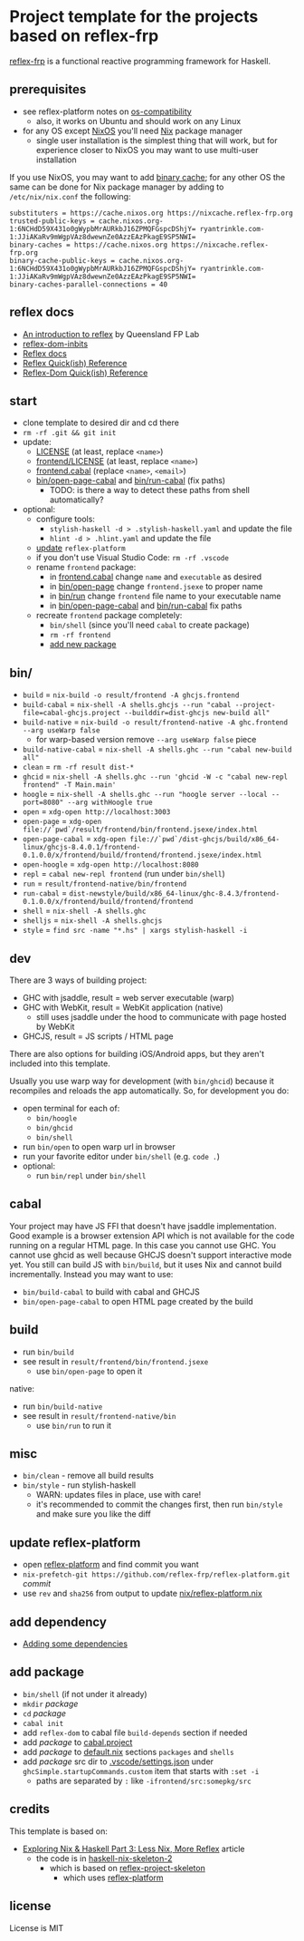 # Project template for the projects based on reflex-frp

[reflex-frp](https://reflex-frp.org) is a functional reactive programming framework for Haskell.

## prerequisites

- see reflex-platform notes on [os-compatibility](https://github.com/reflex-frp/reflex-platform#os-compatibility)
  - also, it works on Ubuntu and should work on any Linux
- for any OS except [NixOS](https://nixos.org/nixos/) you'll need [Nix](https://nixos.org/nix/manual/#ch-installing-binary) package manager
  - single user installation is the simplest thing that will work, but for experience closer to NixOS you may want to use multi-user installation

If you use NixOS, you may want to add [binary cache](https://github.com/reflex-frp/reflex-platform/blob/develop/notes/NixOS.md); for any other OS the same can be done for Nix package manager by adding to `/etc/nix/nix.conf` the following:

```
substituters = https://cache.nixos.org https://nixcache.reflex-frp.org
trusted-public-keys = cache.nixos.org-1:6NCHdD59X431o0gWypbMrAURkbJ16ZPMQFGspcDShjY= ryantrinkle.com-1:JJiAKaRv9mWgpVAz8dwewnZe0AzzEAzPkagE9SP5NWI=
binary-caches = https://cache.nixos.org https://nixcache.reflex-frp.org
binary-cache-public-keys = cache.nixos.org-1:6NCHdD59X431o0gWypbMrAURkbJ16ZPMQFGspcDShjY= ryantrinkle.com-1:JJiAKaRv9mWgpVAz8dwewnZe0AzzEAzPkagE9SP5NWI=
binary-caches-parallel-connections = 40
```

## reflex docs

- [An introduction to reflex](https://qfpl.io/posts/reflex/basics/introduction/) by Queensland FP Lab
- [reflex-dom-inbits](https://github.com/hansroland/reflex-dom-inbits)
- [Reflex docs](http://docs.reflex-frp.org/en/latest/reflex_docs.html)
- [Reflex Quick(ish) Reference](https://github.com/reflex-frp/reflex/blob/develop/Quickref.md)
- [Reflex-Dom Quick(ish) Reference](https://github.com/reflex-frp/reflex-dom/blob/develop/Quickref.md)

## start

- clone template to desired dir and cd there
- `rm -rf .git && git init`
- update:
  - [LICENSE](LICENSE) (at least, replace `<name>`)
  - [frontend/LICENSE](frontend/LICENSE) (at least, replace `<name>`)
  - [frontend.cabal](frontend/frontend.cabal) (replace `<name>`, `<email>`)
  - [bin/open-page-cabal](bin/open-page-cabal) and [bin/run-cabal](bin/run-cabal) (fix paths)
    - TODO: is there a way to detect these paths from shell automatically?
- optional:
  - configure tools:
    - `stylish-haskell -d > .stylish-haskell.yaml` and update the file
    - `hlint -d > .hlint.yaml` and update the file
  - [update](#update-reflex-platform) `reflex-platform`
  - if you don't use Visual Studio Code: `rm -rf .vscode`
  - rename `frontend` package:
    - in [frontend.cabal](frontend/frontend.cabal) change `name` and `executable` as desired
    - in [bin/open-page](bin/open-page) change `frontend.jsexe` to proper name
    - in [bin/run](bin/run) change `frontend` file name to your executable name
    - in [bin/open-page-cabal](bin/open-page-cabal) and [bin/run-cabal](bin/run-cabal) fix paths
  - recreate `frontend` package completely:
    - `bin/shell` (since you'll need `cabal` to create package)
    - `rm -rf frontend`
    - [add new package](#add-package)

## bin/

- `build` = `nix-build -o result/frontend -A ghcjs.frontend`
- `build-cabal` = `nix-shell -A shells.ghcjs --run "cabal --project-file=cabal-ghcjs.project --builddir=dist-ghcjs new-build all"`
- `build-native` = `nix-build -o result/frontend-native -A ghc.frontend --arg useWarp false`
  - for warp-based version remove `--arg useWarp false` piece
- `build-native-cabal` = `nix-shell -A shells.ghc --run "cabal new-build all"`
- `clean` = `rm -rf result dist-*`
- `ghcid` = `nix-shell -A shells.ghc --run 'ghcid -W -c "cabal new-repl frontend" -T Main.main'`
- `hoogle` = `nix-shell -A shells.ghc --run "hoogle server --local --port=8080" --arg withHoogle true`
- `open` = `xdg-open http://localhost:3003`
- `open-page` = ``xdg-open file://`pwd`/result/frontend/bin/frontend.jsexe/index.html``
- `open-page-cabal` = ``xdg-open file://`pwd`/dist-ghcjs/build/x86_64-linux/ghcjs-8.4.0.1/frontend-0.1.0.0/x/frontend/build/frontend/frontend.jsexe/index.html``
- `open-hoogle` = `xdg-open http://localhost:8080`
- `repl` = `cabal new-repl frontend` (run under `bin/shell`)
- `run` = `result/frontend-native/bin/frontend`
- `run-cabal` = `dist-newstyle/build/x86_64-linux/ghc-8.4.3/frontend-0.1.0.0/x/frontend/build/frontend/frontend`
- `shell` = `nix-shell -A shells.ghc`
- `shelljs` = `nix-shell -A shells.ghcjs`
- `style` = `find src -name "*.hs" | xargs stylish-haskell -i`

## dev

There are 3 ways of building project:

- GHC with jsaddle, result = web server executable (warp)
- GHC with WebKit, result = WebKit application (native)
  - still uses jsaddle under the hood to communicate with page hosted by WebKit
- GHCJS, result = JS scripts / HTML page

There are also options for building iOS/Android apps, but they aren't included into this template.

Usually you use warp way for development (with `bin/ghcid`) because it recompiles and reloads the app automatically. So, for development you do:

- open terminal for each of:
  - `bin/hoogle`
  - `bin/ghcid`
  - `bin/shell`
- run `bin/open` to open warp url in browser
- run your favorite editor under `bin/shell` (e.g. `code .`)
- optional:
  - run `bin/repl` under `bin/shell`

## cabal

Your project may have JS FFI that doesn't have jsaddle implementation. Good example is a browser extension API which is not available for the code running on a regular HTML page. In this case you cannot use GHC. You cannot use ghcid as well because GHCJS doesn't support interactive mode yet. You still can build JS with `bin/build`, but it uses Nix and cannot build incrementally. Instead you may want to use:

- `bin/build-cabal` to build with cabal and GHCJS
- `bin/open-page-cabal` to open HTML page created by the build

## build

- run `bin/build`
- see result in `result/frontend/bin/frontend.jsexe`
  - use `bin/open-page` to open it

native:

- run `bin/build-native`
- see result in `result/frontend-native/bin`
  - use `bin/run` to run it

## misc

- `bin/clean` - remove all build results
- `bin/style` - run stylish-haskell
  - WARN: updates files in place, use with care!
  - it's recommended to commit the changes first, then run `bin/style` and make sure you like the diff

## update reflex-platform

- open [reflex-platform](https://github.com/reflex-frp/reflex-platform) and find commit you want
- `nix-prefetch-git https://github.com/reflex-frp/reflex-platform.git` _commit_
- use `rev` and `sha256` from output to update [nix/reflex-platform.nix](nix/reflex-platform.nix)

## add dependency

- [Adding some dependencies](https://cah6.github.io/technology/nix-haskell-3/#adding-some-dependencies)

## add package

- `bin/shell` (if not under it already)
- `mkdir` _package_
- `cd` _package_
- `cabal init`
- add `reflex-dom` to cabal file `build-depends` section if needed
- add _package_ to [cabal.project](cabal.project)
- add _package_ to [default.nix](default.nix) sections `packages` and `shells`
- add _package_ src dir to [.vscode/settings.json](.vscode/settings.json) under `ghcSimple.startupCommands.custom` item that starts with `:set -i`
  - paths are separated by `:` like `-ifrontend/src:somepkg/src`

## credits

This template is based on:

- [Exploring Nix & Haskell Part 3: Less Nix, More Reflex](https://cah6.github.io/technology/nix-haskell-3/) article
  - the code is in [haskell-nix-skeleton-2](https://github.com/cah6/haskell-nix-skeleton-2)
    - which is based on [reflex-project-skeleton](https://github.com/ElvishJerricco/reflex-project-skeleton)
      - which uses [reflex-platform](https://github.com/reflex-frp/reflex-platform)

## license

License is MIT
